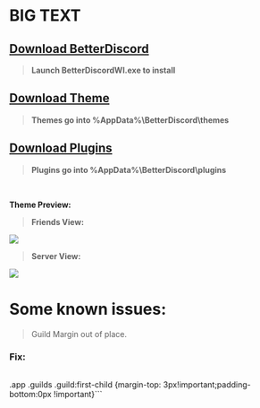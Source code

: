 # **BIG TEXT**

## [Download BetterDiscord](https://github.com/Jiiks/BetterDiscordApp/releases/download/0.2.82/BD0.2.82Windows.zip)

> **Launch BetterDiscordWI.exe to install**

## [Download Theme](https://github.com/P-o-u-t/Pouts-Theme/releases/download/theme/Theme.zip)

> **Themes go into %AppData%\BetterDiscord\themes**

## [Download Plugins](https://github.com/P-o-u-t/Pouts-Theme/releases/download/theme/Plugins.zip)

> **Plugins go into %AppData%\BetterDiscord\plugins**

 

**Theme Preview:**

> **Friends View:**

![](https://i.imgur.com/omUKgf9.png)

> **Server View:**

![](https://i.imgur.com/ja6hOQX.png)


# **Some known issues:**
> Guild Margin out of place.
### **Fix**:
> ```/* Adjust Guild Margin */

.app .guilds .guild:first-child {margin-top: 3px!important;padding-bottom:0px !important}```
